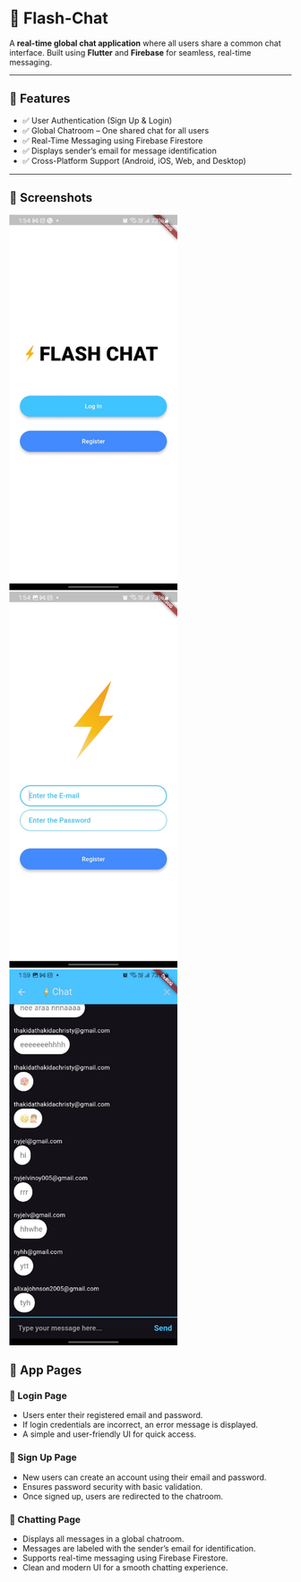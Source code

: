 # 💬 Flash-Chat

A **real-time global chat application** where all users share a common chat interface. Built using **Flutter** and **Firebase** for seamless, real-time messaging.

---

## 🚀 Features

- ✅ User Authentication (Sign Up & Login)  
- ✅ Global Chatroom – One shared chat for all users  
- ✅ Real-Time Messaging using Firebase Firestore  
- ✅ Displays sender’s email for message identification  
- ✅ Cross-Platform Support (Android, iOS, Web, and Desktop)  

---

## 📱 Screenshots


  <img src="https://github.com/Nyjel-vinoy/Flash-Chat/blob/2785b171d5c0dd066361fe2b74d4b5e1f9fae928/home.jpeg" width="300"> &nbsp;
  <img src="https://github.com/Nyjel-vinoy/Flash-Chat/blob/2785b171d5c0dd066361fe2b74d4b5e1f9fae928/login.jpeg" width="300"> &nbsp;
  <img src="https://github.com/Nyjel-vinoy/Flash-Chat/blob/2785b171d5c0dd066361fe2b74d4b5e1f9fae928/chatting.jpeg" width="300">



## 📱 App Pages

### 🔐 Login Page  
- Users enter their registered email and password.  
- If login credentials are incorrect, an error message is displayed.  
- A simple and user-friendly UI for quick access.  

### 📝 Sign Up Page  
- New users can create an account using their email and password.  
- Ensures password security with basic validation.  
- Once signed up, users are redirected to the chatroom.  

### 💬 Chatting Page  
- Displays all messages in a global chatroom.  
- Messages are labeled with the sender’s email for identification.  
- Supports real-time messaging using Firebase Firestore.  
- Clean and modern UI for a smooth chatting experience.  


